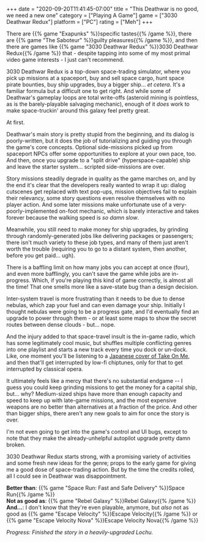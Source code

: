 +++
date = "2020-09-20T11:41:45-07:00"
title = "This Deathwar is no good, we need a new one"
category = ["Playing A Game"]
game = ["3030 Deathwar Redux"]
platform = ["PC"]
rating = ["Meh"]
+++

There are {{% game "Exapunks" %}}specific tastes{{% /game %}}, there are {{% game "The Saboteur" %}}guilty pleasures{{% /game %}}, and then there are games like {{% game "3030 Deathwar Redux" %}}3030 Deathwar Redux{{% /game %}} that - despite tapping into some of my most primal video game interests - I just can't recommend.

3030 Deathwar Redux is a top-down space-trading simulator, where you pick up missions at a spaceport, buy and sell space cargo, hunt space pirate bounties, buy ship upgrades, buy a bigger ship... <i>et cetera</i>.  It's a familiar formula but a difficult one to get right.  And while some of Deathwar's gameplay loops are total write-offs (asteroid mining is pointless, as is the barely-playable salvaging mechanic), enough of it <i>does</i> work to make space-truckin' around this galaxy feel pretty great.

At first.

Deathwar's main story is pretty stupid from the beginning, and its dialog is poorly-written, but it does the job of tutorializing and guiding you through the game's core concepts.  Optional side-missions picked up from spaceport NPCs offer some opportunities to explore at your own pace, too.  And then, once you upgrade to a "split drive" (hyperspace-capable) ship and leave the starter system... scripted side-missions are over.

Story missions steadily degrade in quality as the game marches on, and by the end it's clear that the developers really wanted to wrap it up: dialog cutscenes get replaced with text pop-ups, mission objectives fail to explain their relevancy, some story questions even resolve themselves with no player action.  And some later missions make unfortunate use of a very-poorly-implemented on-foot mechanic, which is barely interactive and takes forever because the walking speed is <i>so damn slow</i>.

Meanwhile, you still need to make money for ship upgrades, by grinding through randomly-generated jobs like delivering packages or passengers; there isn't much variety to these job types, and many of them just aren't worth the trouble (requiring you to go to a distant system, then another, before you get paid... ugh).

There is a baffling limit on how many jobs you can accept at once (four), and even more bafflingly, you can't save the game while jobs are in-progress.  Which, if you're playing this kind of game correctly, is almost all the time!  That one smells more like a save-state bug than a design decision.

Inter-system travel is more frustrating than it needs to be due to dense nebulas, which zap your fuel and can even damage your ship.  Initially I thought nebulas were going to be a progress gate, and I'd eventually find an upgrade to power through them - or at least some maps to show the secret routes between dense clouds - but... nope.

And the injury added to that space-travel insult is the in-game radio, which has some legitimately cool music, but shuffles multiple conflicting genres into one playlist and starts a new track every time you dock or un-dock.  Like, one moment you'll be listening to a <a href="https://www.youtube.com/watch?v=yS77Q7ExVzM">Japanese cover of Take On Me</a>, and then that'll get interrupted by low-fi chiptunes, only for that to get interrupted by classical opera.

It ultimately feels like a mercy that there's no substantial endgame -- I guess you could keep grinding missions to get the money for a capital ship, but... why?  Medium-sized ships have more than enough capacity and speed to keep up with late-game missions, and the most expensive weapons are no better than alternatives at a fraction of the price.  And other than bigger ships, there aren't any new goals to aim for once the story is over.

I'm not even going to get into the game's control and UI bugs, except to note that they make the already-unhelpful autopilot upgrade pretty damn broken.

3030 Deathwar Redux starts strong, with a promising variety of activities and some fresh new ideas for the genre; props to the early game for giving me a good dose of space-trading action.  But by the time the credits rolled, all I could see in Deathwar was disappointment.

<b>Better than</b>: {{% game "Space Run: Fast and Safe Delivery" %}}Space Run{{% /game %}}  
<b>Not as good as</b>: {{% game "Rebel Galaxy" %}}Rebel Galaxy{{% /game %}}  
<b>And...</b>: I don't know that they're even playable, anymore, but <i>also</i> not as good as {{% game "Escape Velocity" %}}Escape Velocity{{% /game %}} or {{% game "Escape Velocity Nova" %}}Escape Velocity Nova{{% /game %}}

<i>Progress: Finished the story in a heavily-upgraded Lochu.</i>
